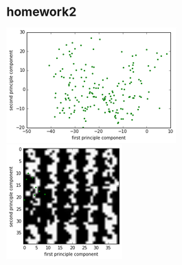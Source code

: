 # homework2
![image](https://github.com/jiangelle/homework2/blob/master/figurepoint.png)
![image](https://github.com/jiangelle/homework2/blob/master/figure3.png)
